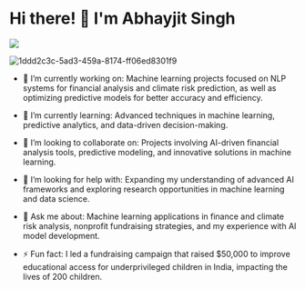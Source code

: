 # Hi there! 👋 I'm Abhayjit Singh


<picture>
  <source media="(prefers-color-scheme: dark)" srcset="[1ddd2c3c-5ad3-459a-8174-ff06ed8301f9.webp](https://github.com/user-attachments/assets/d490794a-3e59-4657-90e7-04809bdbb5dc)">
  <source media="(prefers-color-scheme: light)" srcset="[1ddd2c3c-5ad3-459a-8174-ff06ed8301f9.webp](https://github.com/user-attachments/assets/d490794a-3e59-4657-90e7-04809bdbb5dc)">
  <img src="[1ddd2c3c-5ad3-459a-8174-ff06ed8301f9.webp](https://github.com/user-attachments/assets/d490794a-3e59-4657-90e7-04809bdbb5dc)">
</picture>

![1ddd2c3c-5ad3-459a-8174-ff06ed8301f9](https://github.com/user-attachments/assets/d490794a-3e59-4657-90e7-04809bdbb5dc)



- 🔭 I’m currently working on: Machine learning projects focused on NLP systems for financial analysis and climate risk prediction, as well as optimizing predictive models for better accuracy and efficiency.
  
- 🌱 I’m currently learning: Advanced techniques in machine learning, predictive analytics, and data-driven decision-making.
  
- 👯 I’m looking to collaborate on: Projects involving AI-driven financial analysis tools, predictive modeling, and innovative solutions in machine learning.
  
- 🤔 I’m looking for help with: Expanding my understanding of advanced AI frameworks and exploring research opportunities in machine learning and data science.
  
- 💬 Ask me about: Machine learning applications in finance and climate risk analysis, nonprofit fundraising strategies, and my experience with AI model development.
  
- ⚡ Fun fact: I led a fundraising campaign that raised $50,000 to improve educational access for underprivileged children in India, impacting the lives of 200 children.
